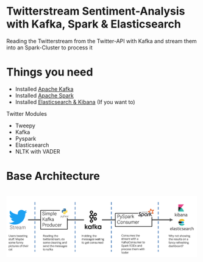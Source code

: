 # Twitterstream Sentiment-Analysis with Kafka, Spark & Elasticsearch
Reading the Twitterstream from the Twitter-API with Kafka and stream them into an Spark-Cluster to process it

# Things you need

* Installed [Apache Kafka](https://kafka.apache.org/)
* Installed [Apache Spark](https://spark.apache.org/)
* Installed [Elasticsearch & Kibana](https://www.elastic.co/de/) (If you want to)

Twitter Modules
* Tweepy
* Kafka
* Pyspark
* Elasticsearch 
* NLTK with VADER

# Base Architecture

</br><img src="/images/TwitterstreamArch.PNG" width="500" height=auto />
